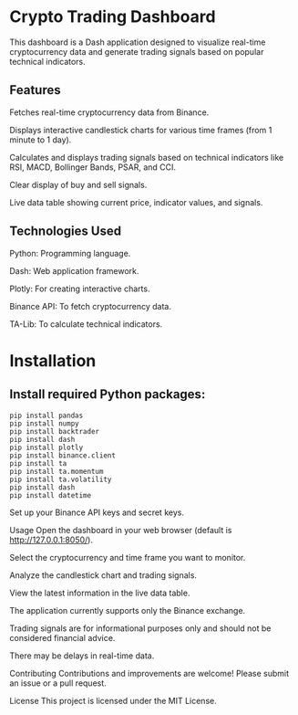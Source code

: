 # Crypto Trading Dashboard
This dashboard is a Dash application designed to visualize real-time cryptocurrency data and generate trading signals based on popular technical indicators.

## Features
Fetches real-time cryptocurrency data from Binance.

Displays interactive candlestick charts for various time frames (from 1 minute to 1 day).

Calculates and displays trading signals based on technical indicators like RSI, MACD, Bollinger Bands, PSAR, and CCI.

Clear display of buy and sell signals.

Live data table showing current price, indicator values, and signals.

## Technologies Used
Python: Programming language.

Dash: Web application framework.

Plotly: For creating interactive charts.

Binance API: To fetch cryptocurrency data.

TA-Lib: To calculate technical indicators.

# Installation
## Install required Python packages:

``` 
pip install pandas
pip install numpy
pip install backtrader
pip install dash
pip install plotly
pip install binance.client
pip install ta
pip install ta.momentum
pip install ta.volatility
pip install dash
pip install datetime
 ```

Set up your Binance API keys and secret keys.

Usage
Open the dashboard in your web browser (default is http://127.0.0.1:8050/).

Select the cryptocurrency and time frame you want to monitor.

Analyze the candlestick chart and trading signals.

View the latest information in the live data table.

The application currently supports only the Binance exchange.

Trading signals are for informational purposes only and should not be considered financial advice.

There may be delays in real-time data.

Contributing
Contributions and improvements are welcome! Please submit an issue or a pull request.

License
This project is licensed under the MIT License.
